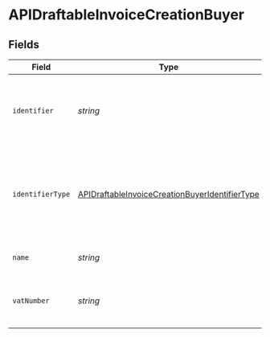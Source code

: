 # APIDraftableInvoiceCreationBuyer


## Fields

| Field                                                                                                                   | Type                                                                                                                    | Required                                                                                                                | Description                                                                                                             |
| ----------------------------------------------------------------------------------------------------------------------- | ----------------------------------------------------------------------------------------------------------------------- | ----------------------------------------------------------------------------------------------------------------------- | ----------------------------------------------------------------------------------------------------------------------- |
| `identifier`                                                                                                            | *string*                                                                                                                | :heavy_minus_sign:                                                                                                      | Legal identifier of the business, such as its SIRET in France.                                                          |
| `identifierType`                                                                                                        | [APIDraftableInvoiceCreationBuyerIdentifierType](../../models/shared/apidraftableinvoicecreationbuyeridentifiertype.md) | :heavy_minus_sign:                                                                                                      | Type of legal business identifier of the business, such as the SIRET in France.                                         |
| `name`                                                                                                                  | *string*                                                                                                                | :heavy_minus_sign:                                                                                                      | Legal name of the business.                                                                                             |
| `vatNumber`                                                                                                             | *string*                                                                                                                | :heavy_minus_sign:                                                                                                      | The VAT number of the business, if European                                                                             |